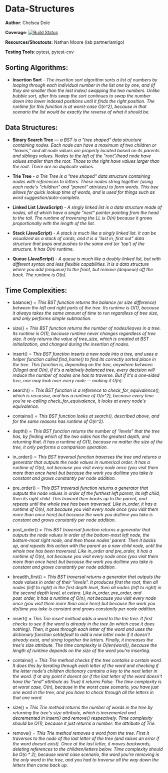 # Data-Structures

**Author**: Chelsea Dole

**Coverage**: [![Build Status](https://travis-ci.org/chelseadole/data-structures.svg?branch=master)](https://travis-ci.org/chelseadole/data-structures)

**Resources/Shoutouts**: Nathan Moore (lab partner/amigo)

**Testing Tools**: pytest, pytest-cov

## Sorting Algorithms: 

* **Insertion Sort** - *The insertion sort algorithm sorts a list of numbers by looping through each individual number in the list one by one, and (if they are smaller than the last index) swapping the two numbers. Unlike bubble sort, after this swap the sort continues to swap the number down into lower indexed positions until it finds the right position. The runtime for this function is at worst-case O(n^2), because in that scenario the list would be exactly the reverse of what it should be.*

## Data Structures:

* **Binary Search Tree** — *a BST is a "tree shaped" data structure containing nodes. Each node can have a maximum of two children or "leaves," and all node values are properly located based on its parents and siblings values. Nodes to the left of the "root"/head node have values smaller than the root. Those to the right have values larger than the root. There are no duplicate values.* 

* **Trie Tree** - *a Trie Tree is a "tree shaped" data structure containing nodes with references to letters. These nodes string together (using each node's "children" and "parent" attriutes) to form words. This tree allows for quick lookup time of words, and is used for things such as word suggestion/auto-complete.*

* **Linked List (JavaScript)** - *A singly linked list is a data structure made of nodes, all of which have a single "next" pointer pointing from the head to the tail. The runtime of traversing the LL is O(n) because it grows proportionally with the length of the list.*

* **Stack (JavaScript)** - *A stack is much like a singly linked list. It can be visualized as a stack of cards, and it is a "last in, first out" data structure that pops and pushes to the same end (or 'top') of the structure. It has O(n) runtime.*

* **Queue (JavaScript)** - *A queue is much like a doubly-linked list, but with different syntax and less flexible capabilities. It is a data structure where you add (enqueue) to the front, but remove (dequeue) off the back. The runtime is O(n).*

## Time Complexities:

* balance() = *This BST function returns the balance (or size difference) between the left and right parts of the tree. Its runtime is O(1), because it always takes the same amount of time to run regardless of tree size, and only performs simple subtraction.*

* size() = *This BST function returns the number of nodes/leaves in a tree. Its runtime is O(1), because runtime never changes regardless of tree size. It only returns the value of tree_size, which is created at BST initialization, and changed during the insertion of nodes.*

* insert() = *This BST function inserts a new node into a tree, and uses a helper function called find_home() to find its correctly sorted place in the tree. This function is, depending on the tree, anywhere between O(logn) and O(n), if it's a relatively balanced tree, every decision will reduce the number of nodes one has to traverse. But if it's a one-sided tree, one may look over every node -- making it O(n).*

* search() = *This BST function is a reference to check_for_equivalence(), which is recursive, and has a runtime of O(n^2), because every time you're re-calling check_for_equivalence, it looks at every node's equivalence.*

* contains() = *This BST function looks at search(), described above, and for the same reasons has runtime of O(n^2).*

* depth() = *This BST function returns the number of "levels" that the tree has, by finding which of the two sides has the greatest depth, and returning that. It has a runtime of O(1), because no matter the size of the tree, it only performs a comparison operation.*

* in_order() = *This BST traversal function traverses the tree and returns a generator that outputs the node values in numerical order. It has a runtime of O(n), not because you visit every node once (you visit them more than once here) but because the work you do/time you take is constant and grows constantly per node addition.*

* pre_order() = *This BST traversal function returns a generator that outputs the node values in order of the furthest left parent, its left child, then its right child. This traveral then backs up to the parent, and repeats until the whole tree has been traversed. Like in_order, it has a runtime of O(n), not because you visit every node once (you visit them more than once here) but because the work you do/time you take is constant and grows constantly per node addition.*

* post_order() = *This BST traversal function returns a generator that outputs the node values in order of the bottom-most left node, the bottom-most right node, and then those nodes' parent. Then it backs up, and repeats this action with the parent as a new child node, until the whole tree has been traversed. Like in_order and pre_order, it has a runtime of O(n), not because you visit every node once (you visit them more than once here) but because the work you do/time you take is constant and grows constantly per node addition.*

* breadth_first() = *This BST traversal returns a generator that outputs the node values in order of their "levels". It produces first the root, then all nodes (left to right) in the first depth level, then all nodes (left to right) in the second depth level, et cetera. Like in_order, pre_order, and post_order, it has a runtime of O(n), not because you visit every node once (you visit them more than once here) but because the work you do/time you take is constant and grows constantly per node addition.*

* insert() = *This Trie insert method adds a word to the trie tree. It first checks to see if the word is already in the tree (in which case it does nothing). Then, it goes through each letter of the word and uses the dictionary function setdefault to add a new letter node if it doesn't already exist, and string together the letters. Finally, it increases the tree's size attribute. The time complexity is O(len(word)), because the length of runtime depends on the size of the word you're inserting.*

* contains() = *This Trie method checks if the tree contains a certain word. It does this by iterating through each letter of the word and checking if the letter node's children dictionary contains a key to the next letter in the word. If at any point it doesnt (or if the last letter of the word doesn't have the "end" attribute as True) it returns False. The time complexity is at worst case, O(n), because in the worst case scenario, you have just one word in the tree, and you have to check through all the letters in that one word.*

* size() = *This Trie method returns the number of words in the tree by returning the tree's size attribute, which is incremented and decremented in insert() and remove() respectively. Time complexity should be O(1), because it just returns a number: the attribute of Trie.*

* remove() = *This Trie method removes a word from the tree. First it traverses to the node of the last letter of the tree (and raises an error if the word doesnt exist). Once at the last letter, it moves backwards, deleting references to the children/letters below. Time complexity should be O(n * 2), because worst case scenario, the word you're removing is the only word in the tree, and you had to traverse all the way down the letters then come back up.*

